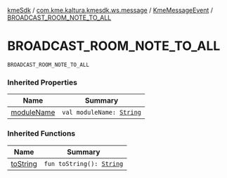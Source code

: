 [kmeSdk](../../index.md) / [com.kme.kaltura.kmesdk.ws.message](../index.md) / [KmeMessageEvent](index.md) / [BROADCAST_ROOM_NOTE_TO_ALL](./-b-r-o-a-d-c-a-s-t_-r-o-o-m_-n-o-t-e_-t-o_-a-l-l.md)

# BROADCAST_ROOM_NOTE_TO_ALL

`BROADCAST_ROOM_NOTE_TO_ALL`

### Inherited Properties

| Name | Summary |
|---|---|
| [moduleName](module-name.md) | `val moduleName: `[`String`](https://kotlinlang.org/api/latest/jvm/stdlib/kotlin/-string/index.html) |

### Inherited Functions

| Name | Summary |
|---|---|
| [toString](to-string.md) | `fun toString(): `[`String`](https://kotlinlang.org/api/latest/jvm/stdlib/kotlin/-string/index.html) |
